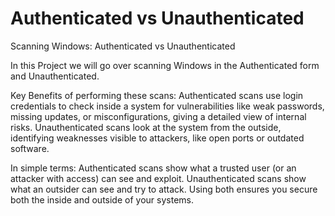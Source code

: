 # Authenticated vs Unauthenticated
Scanning Windows: Authenticated vs Unauthenticated

In this Project we will go over scanning Windows in the Authenticated form and Unauthenticated. 

Key Benefits of performing these scans:
Authenticated scans use login credentials to check inside a system for vulnerabilities like weak passwords, missing updates, or misconfigurations, giving a detailed view of internal risks. Unauthenticated scans look at the system from the outside, identifying weaknesses visible to attackers, like open ports or outdated software.

In simple terms:
Authenticated scans show what a trusted user (or an attacker with access) can see and exploit.
Unauthenticated scans show what an outsider can see and try to attack.
Using both ensures you secure both the inside and outside of your systems.
